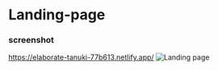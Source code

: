 # Landing-page
### screenshot
https://elaborate-tanuki-77b613.netlify.app/
![Landing page](https://github.com/Bhavani-Bolloju/Landing-page/assets/100474477/c998eddb-61bd-4e87-9763-4299d8a400fd)
